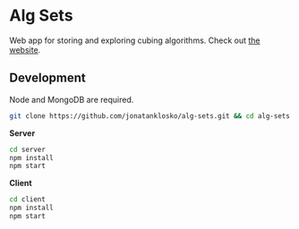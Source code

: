 # Alg Sets

Web app for storing and exploring cubing algorithms. Check out [the website](https://algsets.jonatanklosko.com/).

## Development

Node and MongoDB are required.

```bash
git clone https://github.com/jonatanklosko/alg-sets.git && cd alg-sets
```

**Server**

```bash
cd server
npm install
npm start
```

**Client**

```bash
cd client
npm install
npm start
```

